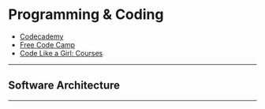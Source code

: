 # Programming & Coding
- [Codecademy](https://www.codecademy.com/)
- [Free Code Camp](https://www.freecodecamp.org/)
- [Code Like a Girl: Courses](https://learnto.codelikeagirl.com/courses)

***
## Software Architecture

***
